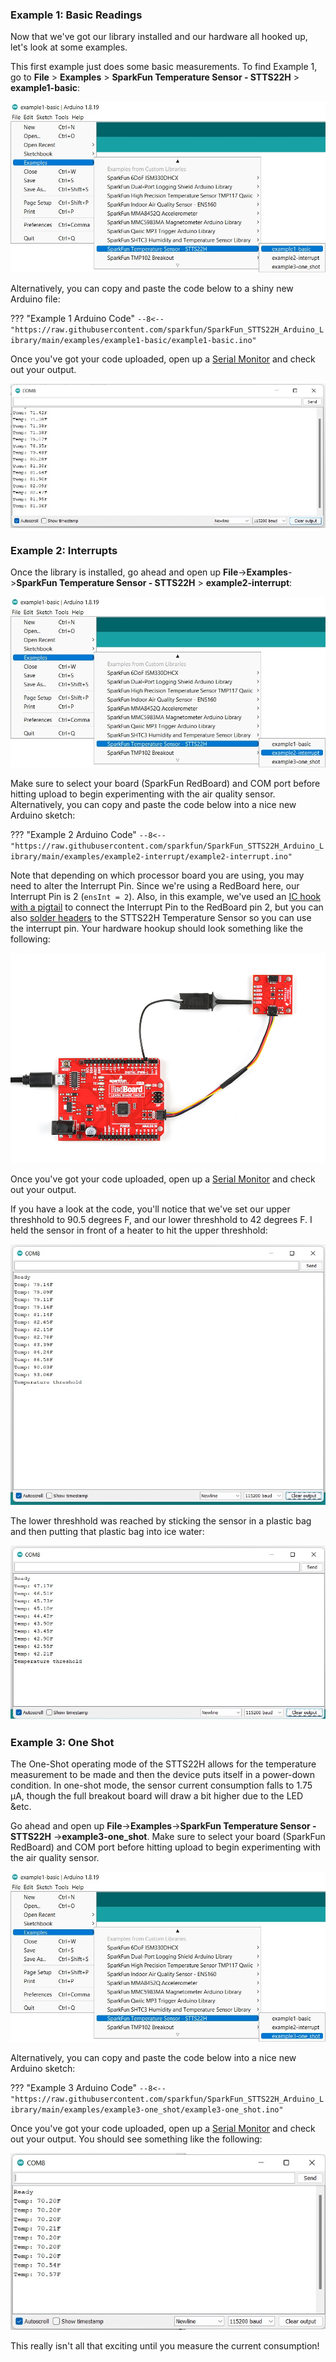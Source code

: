

### Example 1: Basic Readings

Now that we've got our library installed and our hardware all hooked up, let's look at some examples.

This first example just does some basic measurements. To find Example 1, go to **File** > **Examples** > **SparkFun Temperature Sensor - STTS22H** > **example1-basic**:

<div style="text-align: center"><a href="../assets/imgs/Example1_Menu.jpg"><img src="../assets/imgs/Example1_Menu.jpg" alt="Serial monitor output"></a></div>

Alternatively, you can copy and paste the code below to a shiny new Arduino file:

??? "Example 1 Arduino Code"
	```
	--8<-- "https://raw.githubusercontent.com/sparkfun/SparkFun_STTS22H_Arduino_Library/main/examples/example1-basic/example1-basic.ino"
	```

Once you've got your code uploaded, open up a [Serial Monitor](https://learn.sparkfun.com/tutorials/terminal-basics) and check out your output. 

<div style="text-align: center"><a href="../assets/imgs/example1_Output.jpg"><img src="../assets/imgs/example1_Output.jpg" alt="Serial monitor output"></a></div>



### Example 2: Interrupts
Once the library is installed, go ahead and open up **File**->**Examples**->**SparkFun Temperature Sensor - STTS22H** > **example2-interrupt**:

<div style="text-align: center"><a href="../assets/imgs/Example2_Menu.jpg"><img src="../assets/imgs/Example2_Menu.jpg" alt="Serial monitor output"></a></div>


Make sure to select your board (SparkFun RedBoard) and COM port before hitting upload to begin experimenting with the air quality sensor.
Alternatively, you can copy and paste the code below into a nice new Arduino sketch: 

??? "Example 2 Arduino Code"
	```
	--8<-- "https://raw.githubusercontent.com/sparkfun/SparkFun_STTS22H_Arduino_Library/main/examples/example2-interrupt/example2-interrupt.ino"
	```

Note that depending on which processor board you are using, you may need to alter the Interrupt Pin. Since we're using a RedBoard here, our Interrupt Pin is 2 (`ensInt = 2`). Also, in this example, we've used an [IC hook with a pigtail](https://www.sparkfun.com/products/9741) to connect the Interrupt Pin to the RedBoard pin 2, but you can also [solder headers](https://learn.sparkfun.com/tutorials/how-to-solder---through-hole-soldering) to the STTS22H Temperature Sensor so you can use the interrupt pin. Your hardware hookup should look something like the following: 


<div style="text-align: center"><a href="../assets/imgs/21262-Temperature_Sensor-STTS22H_InterruptExample.jpg"><img src="../assets/imgs/21262-Temperature_Sensor-STTS22H_InterruptExample.jpg" alt="Use the Qwiic connectors to connect the boards to each other and use a jumper to connect the INT pin to Pin 2 of the RedBoard"></a></div>


Once you've got your code uploaded, open up a [Serial Monitor](https://learn.sparkfun.com/tutorials/terminal-basics) and check out your output. 


If you have a look at the code, you'll notice that we've set our upper threshhold to 90.5 degrees F, and our lower threshhold to 42 degrees F. I held the sensor in front of a heater to hit the upper threshhold: 

<div style="text-align: center"><a href="..\assets\imgs\example2_Output.jpg"><img src="../assets\imgs\example2_Output.jpg" alt="Serial monitor output"></a></div>

The lower threshhold was reached by sticking the sensor in a plastic bag and then putting that plastic bag into ice water:

<div style="text-align: center"><a href="..\assets\imgs\example2_Output_LowerThresh.jpg"><img src="../assets\imgs\example2_Output_LowerThresh.jpg" alt="Serial monitor output"></a></div>

### Example 3: One Shot

The One-Shot operating mode of the STTS22H allows for the temperature measurement to be made and then the device puts itself in a power-down condition. In one-shot mode, the sensor current consumption falls to 1.75 µA, though the full breakout board will draw a bit higher due to the LED &etc. 


Go ahead and open up **File**->**Examples**->**SparkFun Temperature Sensor - STTS22H** ->**example3-one_shot**. Make sure to select your board (SparkFun RedBoard) and COM port before hitting upload to begin experimenting with the air quality sensor.

<div style="text-align: center"><a href="../assets/imgs/Example3_Menu.jpg"><img src="../assets/imgs/Example3_Menu.jpg" alt="Menu Location as listed above"></a></div>

Alternatively, you can copy and paste the code below into a nice new Arduino sketch: 

??? "Example 3 Arduino Code"
	```
	--8<-- "https://raw.githubusercontent.com/sparkfun/SparkFun_STTS22H_Arduino_Library/main/examples/example3-one_shot/example3-one_shot.ino"
	```
	
	

Once you've got your code uploaded, open up a [Serial Monitor](https://learn.sparkfun.com/tutorials/terminal-basics) and check out your output. You should see something like the following:

<div style="text-align: center"><a href="../assets/imgs/Example3_Output.jpg"><img src="../assets/imgs/Example3_Output.jpg" alt="Serial monitor output"></a></div>

This really isn't all that exciting until you measure the current consumption! 




